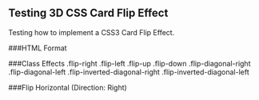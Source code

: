 Testing 3D CSS Card Flip Effect
-------------------------------

Testing how to implement a CSS3 Card Flip Effect.

###HTML Format
	<div class="card-wrapper {class_efect}">
		<div class="card">
			<div class="front">
				<!-- FRONT SIDE -->
			</div>
			<div class="back">
				<!-- BACK SIDE -->
			</div>
		</div>
	</div>

###Class Effects
	.flip-right
	.flip-left
	.flip-up
	.flip-down
	.flip-diagonal-right
	.flip-diagonal-left
	.flip-inverted-diagonal-right
	.flip-inverted-diagonal-left

###Flip Horizontal (Direction: Right)
  <div class="card-wrapper flip-right">
    <div class="card">
      <div class="front">
        <!-- FRONT SIDE -->
      </div>
      <div class="back">
        <!-- BACK SIDE -->
      </div>
    </div>
  </div>
